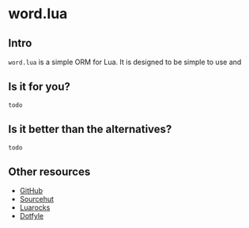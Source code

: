 # word.lua

## Intro

`word.lua` is a simple ORM for Lua. It is designed to be simple to use and

## Is it for you?

`todo`

## Is it better than the alternatives?

`todo`

## Other resources

- [GitHub](https://github.com/clpi/word.lua)
- [Sourcehut](https://git.sr.ht/~clpi/word.lua)
- [Luarocks](https://luarocks.org/modules/clpi/word.lua)
- [Dotfyle](https://dotfyle.com/plugins/clpi/word.lua)